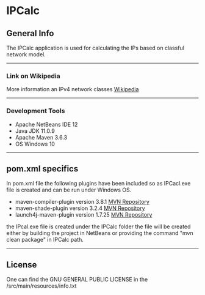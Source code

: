 # IPCalc

## General Info

The IPCalc application is used for calculating the IPs based on classful network model.

***
### Link on Wikipedia 

More information an IPv4 network classes
[Wikipedia](https://en.wikipedia.org/wiki/Classful_network)

***
### Development Tools 

*	Apache NetBeans IDE 12
*	Java JDK 11.0.9
*	Apache Maven 3.6.3
*	OS Windows 10

***
## pom.xml specifics

In pom.xml file the following plugins have been included so as IPCacl.exe file is created and can be run under Windows OS.
*	maven-compiler-plugin  version 3.8.1 [MVN Repository](https://mvnrepository.com/artifact/org.apache.maven.plugins/maven-compiler-plugin)
*	maven-shade-plugin version 3.2.4 [MVN Repository](https://mvnrepository.com/artifact/org.apache.maven.plugins/maven-shade-plugin)
*	launch4j-maven-plugin version 1.7.25 [MVN Repository](https://mvnrepository.com/artifact/com.akathist.maven.plugins.launch4j/launch4j-maven-plugin)

the IPcal.exe file is created under the IPCalc folder
the file will be created either by building the project in NetBeans or providing the command "mvn clean package" in IPCalc path.

***
## License 
One can find the GNU GENERAL PUBLIC LICENSE in the /src/main/resources/info.txt





